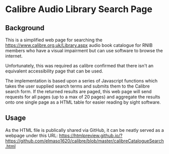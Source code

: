 # Calibre Audio Library Search Page 

## Background
This is a simplified web page for searching the https://www.calibre.org.uk/Library.aspx audio book catalogue for RNIB members who have a visual impairment but can use software to browse the internet.

Unfortunately, this was required as calibre confirmed that there isn't an equivalent accessibility page that can be used.

The implementation is based upon a series of Javascript functions which takes the user supplied search terms and submits them to the Calibre search form. If the returned results are paged, this web page will send requests for all pages (up to a max of 20 pages) and aggregate the results onto one single page as a HTML table for easier reading by sight software.

## Usage
As the HTML file is publically shared via GitHub, it can be neatly served as a webpage under this URL: https://htmlpreview.github.io/?https://github.com/elmaso1620/calibre/blob/master/calibreCatalogueSearch.html
